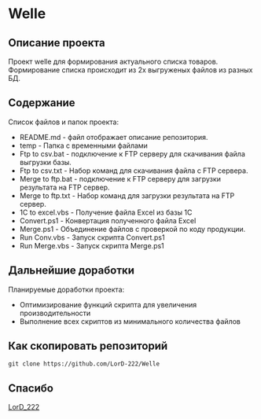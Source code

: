 # Welle
## Описание проекта

Проект welle для формирования актуального списка товаров. Формирование списка происходит из 2х выгруженых файлов из разных БД.

## Содержание
Список файлов и папок проекта:
- README.md - файл отображает описание репозитория.
- temp - Папка с временными файлами
- Ftp to csv.bat - подключение к FTP серверу для скачивания файла выгрузки базы.
- Ftp to csv.txt - Набор команд для скачивания файла с FTP сервера.
- Merge to ftp.bat - подключение к FTP серверу для загрузки результата на FTP сервер.
- Merge to ftp.txt - Набор команд для загрузки результата на FTP сервер.
- 1C to excel.vbs - Получение файла Excel из базы 1С
- Convert.ps1 - Конвертация полученного файла Excel
- Merge.ps1 - Объединение файлов с проверкой по коду продукции.
- Run Conv.vbs - Запуск скрипта Convert.ps1
- Run Merge.vbs - Запуск скрипта Merge.ps1


## Дальнейшие доработки
Планируемые доработки проекта:
- Оптимизирование функций скрипта для увеличения производительности
- Выполнение всех скриптов из минимального количества файлов

## Как скопировать репозиторий
~~~
git clone https://github.com/LorD-222/Welle
~~~

## Спасибо
[LorD_222](https://github.com/LorD-222)

